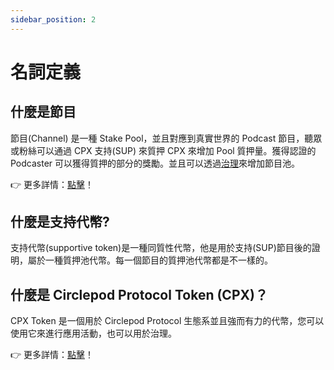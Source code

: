 ```yaml
---
sidebar_position: 2
---
```


# 名詞定義

## 什麼是節目

節目(Channel) 是一種 Stake Pool，並且對應到真實世界的 Podcast 節目，聽眾或粉絲可以通過 CPX 支持(SUP) 來質押 CPX 來增加 Pool 質押量。獲得認證的 Podcaster 可以獲得質押的部分的獎勵。並且可以透過[治理](/docs/protocol/governance/intro)來增加節目池。

👉 更多詳情：[點擊](/docs/protocol/channel/channel)！

## 什麼是支持代幣?

支持代幣(supportive token)是一種同質性代幣，他是用於支持(SUP)節目後的證明，屬於一種質押池代幣。每一個節目的質押池代幣都是不一樣的。

## 什麼是 Circlepod Protocol Token (CPX)？

CPX Token 是一個用於 Circlepod Protocol 生態系並且強而有力的代幣，您可以使用它來進行應用活動，也可以用於治理。

👉 更多詳情：[點擊](/docs/tokenomics/intro)！
